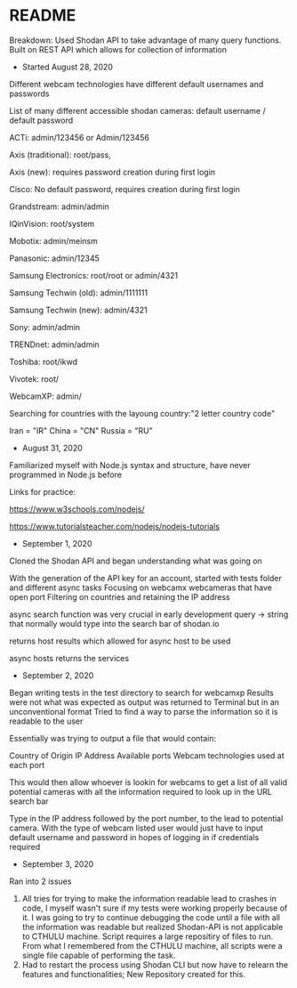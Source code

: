 # README

Breakdown: Used Shodan API to take advantage of many query functions. Built on REST API which allows for collection of information


 - Started August 28, 2020

Different webcam technologies have different default usernames and passwords

List of many different accessible shodan cameras: default username / default password

  ACTi: admin/123456 or Admin/123456

  Axis (traditional): root/pass,

  Axis (new): requires password creation during first login

  Cisco: No default password, requires creation during first login

  Grandstream: admin/admin

  IQinVision: root/system

  Mobotix: admin/meinsm

  Panasonic: admin/12345

  Samsung Electronics: root/root or admin/4321

  Samsung Techwin (old): admin/1111111

  Samsung Techwin (new): admin/4321

  Sony: admin/admin

  TRENDnet: admin/admin

  Toshiba: root/ikwd

  Vivotek: root/<blank>

  WebcamXP: admin/ <blank>
  
Searching for countries with the layoung country:"2 letter country code"

Iran = "IR"
China = "CN"
Russia = "RU"

- August 31, 2020

Familiarized myself with Node.js syntax and structure, have never programmed in Node.js before

Links for practice:

https://www.w3schools.com/nodejs/

https://www.tutorialsteacher.com/nodejs/nodejs-tutorials


- September 1, 2020

Cloned the Shodan API and began understanding what was going on

With the generation of the API key for an account, started with tests folder and different async tasks
Focusing on webcamx webcameras that have open port
Filtering on countries and retaining the IP address

async search function was very crucial in early development 
query -> string that normally would type into the search bar of shodan.io

returns host results which allowed for async host to be used 

async hosts returns the services 

- September 2, 2020

Began writing tests in the test directory to search for webcamxp
Results were not what was expected as output was returned to Terminal but in an unconventional format
Tried to find a way to parse the information so it is readable to the user

Essentially was trying to output a file that would contain:

Country of Origin
IP Address
Available ports
Webcam technologies used at each port

This would then allow whoever is lookin for webcams to get a list of all valid potential cameras with all the information required to look up in the URL search bar

Type in the IP address followed by the port number, to the lead to potential camera. With the type of webcam listed user would just have to input default username and password 
in hopes of logging in if credentials required

- September 3, 2020

Ran into 2 issues
 1. All tries for trying to make the information readable lead to crashes in code, I myself wasn't sure if my tests were working properly because of it. I was going to try to 
    continue debugging the code until a file with all the information was readable but realized Shodan-API is not applicable to CTHULU machine. Script requires a large 
    repositiry of files to run. From what I remembered from the CTHULU machine, all scripts were a single file capable of performing the task.
 2. Had to restart the process using Shodan CLI but now have to relearn the features and functionalities; 
    New Repository created for this.








